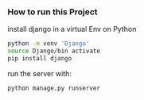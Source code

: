 ### How to run this Project

install django in a virtual Env on Python
```bash
python -m venv 'Django'
source Django/bin activate
pip install django
```

run the server with:
```bash
python manage.py runserver
```
